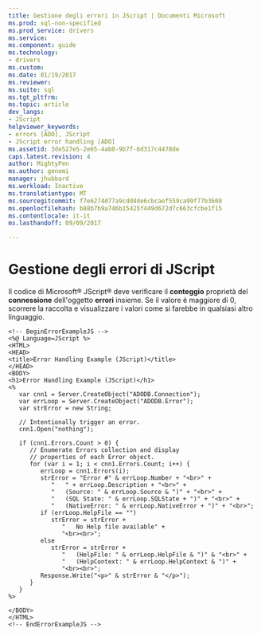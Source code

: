 ```yaml
---
title: Gestione degli errori in JScript | Documenti Microsoft
ms.prod: sql-non-specified
ms.prod_service: drivers
ms.service: 
ms.component: guide
ms.technology:
- drivers
ms.custom: 
ms.date: 01/19/2017
ms.reviewer: 
ms.suite: sql
ms.tgt_pltfrm: 
ms.topic: article
dev_langs:
- JScript
helpviewer_keywords:
- errors [ADO], JScript
- JScript error handling [ADO]
ms.assetid: 3de527e5-2e65-4ab0-9b7f-6d317c4478de
caps.latest.revision: 4
author: MightyPen
ms.author: genemi
manager: jhubbard
ms.workload: Inactive
ms.translationtype: MT
ms.sourcegitcommit: f7e6274d77a9cdd4de6cbcaef559ca99f77b3608
ms.openlocfilehash: b88b7b9a746b15425f449d672d7c663cfcbe1f15
ms.contentlocale: it-it
ms.lasthandoff: 09/09/2017

---
```

# <a name="handling-errors-in-jscript"></a>Gestione degli errori di JScript
Il codice di Microsoft® JScript® deve verificare il **conteggio** proprietà del **connessione** dell'oggetto **errori** insieme. Se il valore è maggiore di 0, scorrere la raccolta e visualizzare i valori come si farebbe in qualsiasi altro linguaggio.  
  
```  
<!-- BeginErrorExampleJS -->  
<%@ Language=JScript %>  
<HTML>  
<HEAD>  
<title>Error Handling Example (JScript)</title>  
</HEAD>  
<BODY>  
<h1>Error Handling Example (JScript)</h1>  
<%  
   var cnn1 = Server.CreateObject("ADODB.Connection");  
   var errLoop = Server.CreateObject("ADODB.Error");  
   var strError = new String;  
  
   // Intentionally trigger an error.  
   cnn1.Open("nothing");  
  
   if (cnn1.Errors.Count > 0) {  
      // Enumerate Errors collection and display  
      // properties of each Error object.  
      for (var i = 1; i < cnn1.Errors.Count; i++) {  
         errLoop = cnn1.Errors(i);  
         strError = "Error #" & errLoop.Number + "<br>" +  
            "   " + errLoop.Description + "<br>" +  
            "   (Source: " & errLoop.Source & ")" + "<br>" +  
            "   (SQL State: " & errLoop.SQLState + ")" + "<br>" +  
            "   (NativeError: " & errLoop.NativeError + ")" + "<br>";  
         if (errLoop.HelpFile == "")  
            strError = strError +  
               "   No Help file available" +  
               "<br><br>";  
         else  
            strError = strError +  
               "   (HelpFile: " & errLoop.HelpFile & ")" & "<br>" +  
               "   (HelpContext: " & errLoop.HelpContext & ")" +  
               "<br><br>";  
         Response.Write("<p>" & strError & "</p>");  
      }  
   }  
%>  
  
</BODY>  
</HTML>  
<!-- EndErrorExampleJS -->  
```

